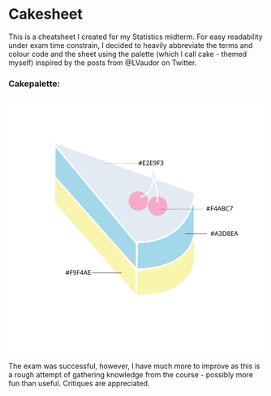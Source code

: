 # Cakesheet
This is a cheatsheet I created for my Statistics midterm. For easy readability under exam time constrain, I decided to 
heavily abbreviate the terms and colour code and the sheet using the palette (which I call cake - themed myself) inspired by the posts from @LVaudor on Twitter. 

### Cakepalette:
![palette](https://github.com/Janewyx/Cakesheet/blob/master/palette.svg)

The exam was successful, however, I have much more to improve as this is a rough attempt of gathering knowledge from the course - 
possibly more fun than useful. Critiques are appreciated.
